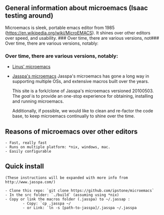 ## General information about microemacs (Isaac testing around)

Microemacs is sleek, portable emacs editor from 1985
(https://en.wikipedia.org/wiki/MicroEMACS). It shines over other editors
over speed, and usability. ### Over time, there are various versions, not### Over time, there are various versions, notably:

### Over time, there are various versions, notably:
- [Linus' microemacs](https://github.com/torvalds/uemacs)
- [Jasspa's microemacs](http://www.jasspa.com)
        Jasspa's microemacs has gone a long way in supporting multiple OSs, and 
        extensive macros built over the years.

    This site is a fork/clone of Jasspa's microemacs versioned 20100503. The
*goal* is to provide an one-stop experience for obtaining, installing and
running microemacs. 
    
    Additionally, if possible, we would like to clean and re-factor the code 
base, to keep microemacs continually to shine over the time.

## Reasons of microemacs over other editors
    - Fast, really fast
    - Runs on multiple platform: *nix, windows, mac.
    - Easily configurable

## Quick install
    (These instructions will be expanded with more info from http://www.jasspa.com/)

    - Clone this repo: `git clone https://github.com/ipstone/microemacs`
    - In the src folder: `./build` (assuming using *nix)
    - Copy or link the macros folder (.jasspa) to ~/.jassap :
            - Copy: `cp .jasspa ~/
            - or Link: `ln -s [path-to-jasspa]/.jasspa ~/.jasspa 



